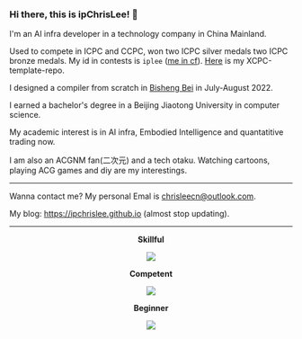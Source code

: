 ### Hi there, this is ipChrisLee! 👋

I'm an AI infra developer in a technology company in China Mainland.

Used to compete in ICPC and CCPC, won two ICPC silver medals two ICPC bronze medals. My id in contests is `iplee` ([me in cf](https://codeforces.com/profile/_ipLee_)). [Here](https://github.com/ipChrisLee/ipLee-XCPC-Template) is my XCPC-template-repo.

I designed a compiler from scratch in [Bisheng Bei](https://os.educg.net/#/index?name=2022%E5%85%A8%E5%9B%BD%E5%A4%A7%E5%AD%A6%E7%94%9F%E8%AE%A1%E7%AE%97%E6%9C%BA%E7%B3%BB%E7%BB%9F%E8%83%BD%E5%8A%9B%E5%A4%A7%E8%B5%9B%E7%BC%96%E8%AF%91%E7%B3%BB%E7%BB%9F%E8%AE%BE%E8%AE%A1%E8%B5%9B&index=1&img=0) in July-August 2022.

I earned a bachelor's degree in a Beijing Jiaotong University in computer science.

My academic interest is in AI infra, Embodied Intelligence and quantatitive trading now.

I am also an ACGNM fan(二次元) and a tech otaku. Watching cartoons, playing ACG games and diy are my interestings.

---

Wanna contact me? My personal Emal is [chrisleecn@outlook.com](mailto:chrisleecn@outlook.com).

My blog: https://ipchrislee.github.io (almost stop updating).

---

<p align="center">
<strong> Skillful </strong>
</p>
<p align="center">
  <a href="https://skillicons.dev">
    <img src="https://skillicons.dev/icons?i=bash,cpp,c,cmake,md,git,py,java" />
  </a>
</p>
<p align="center">
<strong> Competent </strong>
</p>
<p align="center">
  <a href="https://skillicons.dev">
    <img src="https://skillicons.dev/icons?i=linux,docker,raspberrypi,rust,latex" />
  </a>
</p>
<p align="center">
<strong> Beginner </strong>
</p>
<p align="center">
  <a href="https://skillicons.dev">
    <img src="https://skillicons.dev/icons?i=vim,html,css,js,kotlin,mysql,react,scala" />
  </a>
</p>

<!-- Beginner Competent Skillful Proficient Expert -->

<!-- <img align='center' src="https://streak-stats.demolab.com/?user=ipChrisLee&theme=dark"> -->

<!-- <img align='center' src="https://github-readme-activity-graph.cyclic.app/graph?username=ipChrisLee&theme=high-contrast"> -->
